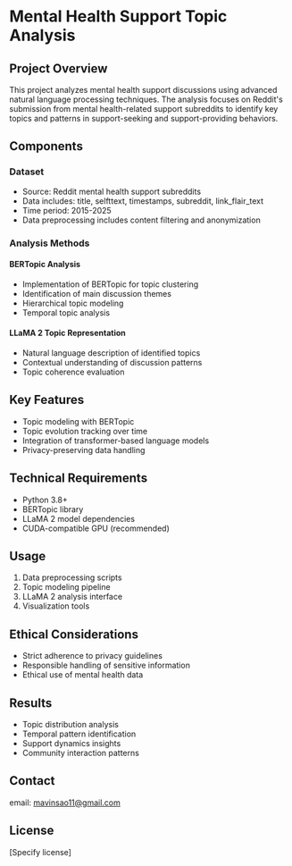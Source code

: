 # Mental Health Support Topic Analysis

## Project Overview
This project analyzes mental health support discussions using advanced natural language processing techniques. The analysis focuses on Reddit's submission from mental health-related support subreddits to identify key topics and patterns in support-seeking and support-providing behaviors.

## Components

### Dataset
- Source: Reddit mental health support subreddits
- Data includes: title, selfttext, timestamps, subreddit, link_flair_text
- Time period: 2015-2025
- Data preprocessing includes content filtering and anonymization

### Analysis Methods

#### BERTopic Analysis
- Implementation of BERTopic for topic clustering
- Identification of main discussion themes
- Hierarchical topic modeling
- Temporal topic analysis

#### LLaMA 2 Topic Representation
- Natural language description of identified topics
- Contextual understanding of discussion patterns
- Topic coherence evaluation

## Key Features
- Topic modeling with BERTopic
- Topic evolution tracking over time
- Integration of transformer-based language models
- Privacy-preserving data handling

## Technical Requirements
- Python 3.8+
- BERTopic library
- LLaMA 2 model dependencies
- CUDA-compatible GPU (recommended)

## Usage
1. Data preprocessing scripts
2. Topic modeling pipeline
3. LLaMA 2 analysis interface
4. Visualization tools

## Ethical Considerations
- Strict adherence to privacy guidelines
- Responsible handling of sensitive information
- Ethical use of mental health data

## Results
- Topic distribution analysis
- Temporal pattern identification
- Support dynamics insights
- Community interaction patterns

## Contact
email: mavinsao11@gmail.com

## License
[Specify license]
